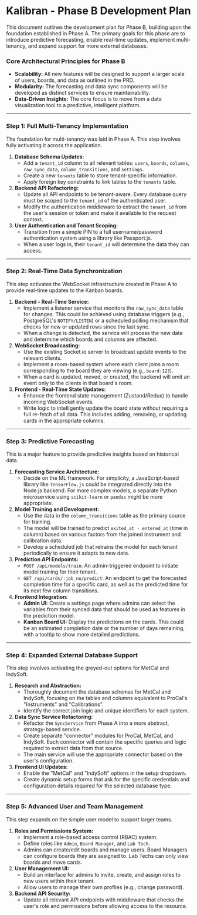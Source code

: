 # Kalibran - Phase B Development Plan

This document outlines the development plan for Phase B, building upon the foundation established in Phase A. The primary goals for this phase are to introduce predictive forecasting, enable real-time updates, implement multi-tenancy, and expand support for more external databases.

### Core Architectural Principles for Phase B
- **Scalability:** All new features will be designed to support a larger scale of users, boards, and data as outlined in the PRD.
- **Modularity:** The forecasting and data sync components will be developed as distinct services to ensure maintainability.
- **Data-Driven Insights:** The core focus is to move from a data visualization tool to a predictive, intelligent platform.

---

### Step 1: Full Multi-Tenancy Implementation

The foundation for multi-tenancy was laid in Phase A. This step involves fully activating it across the application.

1.  **Database Schema Updates:**
    -   Add a `tenant_id` column to all relevant tables: `users`, `boards`, `columns`, `raw_sync_data`, `column_transitions`, and `settings`.
    -   Create a new `tenants` table to store tenant-specific information.
    -   Apply foreign key constraints to link tables to the `tenants` table.
2.  **Backend API Refactoring:**
    -   Update all API endpoints to be tenant-aware. Every database query must be scoped to the `tenant_id` of the authenticated user.
    -   Modify the authentication middleware to extract the `tenant_id` from the user's session or token and make it available to the request context.
3.  **User Authentication and Tenant Scoping:**
    -   Transition from a simple PIN to a full username/password authentication system using a library like Passport.js.
    -   When a user logs in, their `tenant_id` will determine the data they can access.

---

### Step 2: Real-Time Data Synchronization

This step activates the WebSocket infrastructure created in Phase A to provide real-time updates to the Kanban boards.

1.  **Backend - Real-Time Service:**
    -   Implement a listener service that monitors the `raw_sync_data` table for changes. This could be achieved using database triggers (e.g., PostgreSQL's `NOTIFY/LISTEN`) or a scheduled polling mechanism that checks for new or updated rows since the last sync.
    -   When a change is detected, the service will process the new data and determine which boards and columns are affected.
2.  **WebSocket Broadcasting:**
    -   Use the existing Socket.io server to broadcast update events to the relevant clients.
    -   Implement a room-based system where each client joins a room corresponding to the board they are viewing (e.g., `board:123`).
    -   When a card is updated, moved, or created, the backend will emit an event only to the clients in that board's room.
3.  **Frontend - Real-Time State Updates:**
    -   Enhance the frontend state management (Zustand/Redux) to handle incoming WebSocket events.
    -   Write logic to intelligently update the board state without requiring a full re-fetch of all data. This includes adding, removing, or updating cards in the appropriate columns.

---

### Step 3: Predictive Forecasting

This is a major feature to provide predictive insights based on historical data.

1.  **Forecasting Service Architecture:**
    -   Decide on the ML framework. For simplicity, a JavaScript-based library like `TensorFlow.js` could be integrated directly into the Node.js backend. For more complex models, a separate Python microservice using `scikit-learn` or `pandas` might be more appropriate.
2.  **Model Training and Development:**
    -   Use the data in the `column_transitions` table as the primary source for training.
    -   The model will be trained to predict `exited_at - entered_at` (time in column) based on various factors from the joined instrument and calibration data.
    -   Develop a scheduled job that retrains the model for each tenant periodically to ensure it adapts to new data.
3.  **Prediction API Endpoints:**
    -   `POST /api/models/train`: An admin-triggered endpoint to initiate model training for their tenant.
    -   `GET /api/cards/:job_no/predict`: An endpoint to get the forecasted completion time for a specific card, as well as the predicted time for its next few column transitions.
4.  **Frontend Integration:**
    -   **Admin UI:** Create a settings page where admins can select the variables from their synced data that should be used as features in the prediction model.
    -   **Kanban Board UI:** Display the predictions on the cards. This could be an estimated completion date or the number of days remaining, with a tooltip to show more detailed predictions.

---

### Step 4: Expanded External Database Support

This step involves activating the greyed-out options for MetCal and IndySoft.

1.  **Research and Abstraction:**
    -   Thoroughly document the database schemas for MetCal and IndySoft, focusing on the tables and columns equivalent to ProCal's "Instruments" and "Calibrations".
    -   Identify the correct join logic and unique identifiers for each system.
2.  **Data Sync Service Refactoring:**
    -   Refactor the `SyncService` from Phase A into a more abstract, strategy-based service.
    -   Create separate "connector" modules for ProCal, MetCal, and IndySoft. Each connector will contain the specific queries and logic required to extract data from that source.
    -   The main service will use the appropriate connector based on the user's configuration.
3.  **Frontend UI Updates:**
    -   Enable the "MetCal" and "IndySoft" options in the setup dropdown.
    -   Create dynamic setup forms that ask for the specific credentials and configuration details required for the selected database type.

---

### Step 5: Advanced User and Team Management

This step expands on the simple user model to support larger teams.

1.  **Roles and Permissions System:**
    -   Implement a role-based access control (RBAC) system.
    -   Define roles like `Admin`, `Board Manager`, and `Lab Tech`.
    -   Admins can create/edit boards and manage users. Board Managers can configure boards they are assigned to. Lab Techs can only view boards and move cards.
2.  **User Management UI:**
    -   Build an interface for admins to invite, create, and assign roles to new users within their tenant.
    -   Allow users to manage their own profiles (e.g., change password).
3.  **Backend API Security:**
    -   Update all relevant API endpoints with middleware that checks the user's role and permissions before allowing access to the resource.